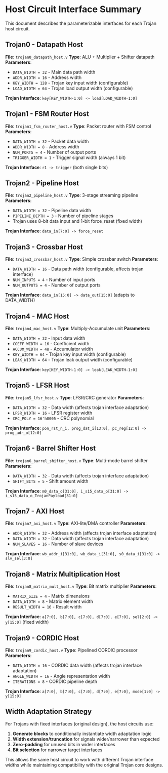 # Host Circuit Interface Summary

This document describes the parameterizable interfaces for each Trojan host circuit.

## Trojan0 - Datapath Host
**File**: `trojan0_datapath_host.v`
**Type**: ALU + Multiplier + Shifter datapath
**Parameters**:
- `DATA_WIDTH = 32` - Main data path width
- `ADDR_WIDTH = 16` - Address width  
- `KEY_WIDTH = 128` - Trojan key input width (configurable)
- `LOAD_WIDTH = 64` - Trojan load output width (configurable)

**Trojan Interface**: `key[KEY_WIDTH-1:0] -> load[LOAD_WIDTH-1:0]`

## Trojan1 - FSM Router Host  
**File**: `trojan1_fsm_router_host.v`
**Type**: Packet router with FSM control
**Parameters**:
- `DATA_WIDTH = 32` - Packet data width
- `ADDR_WIDTH = 8` - Address width
- `NUM_PORTS = 4` - Number of output ports
- `TRIGGER_WIDTH = 1` - Trigger signal width (always 1 bit)

**Trojan Interface**: `r1 -> trigger` (both single bits)

## Trojan2 - Pipeline Host
**File**: `trojan2_pipeline_host.v` 
**Type**: 3-stage streaming pipeline
**Parameters**:
- `DATA_WIDTH = 32` - Pipeline data width
- `PIPELINE_DEPTH = 3` - Number of pipeline stages
- Trojan uses 8-bit data input and 1-bit force_reset (fixed width)

**Trojan Interface**: `data_in[7:0] -> force_reset`

## Trojan3 - Crossbar Host
**File**: `trojan3_crossbar_host.v`
**Type**: Simple crossbar switch
**Parameters**:
- `DATA_WIDTH = 16` - Data path width (configurable, affects trojan interface)
- `NUM_INPUTS = 4` - Number of input ports
- `NUM_OUTPUTS = 4` - Number of output ports

**Trojan Interface**: `data_in[15:0] -> data_out[15:0]` (adapts to DATA_WIDTH)

## Trojan4 - MAC Host
**File**: `trojan4_mac_host.v`
**Type**: Multiply-Accumulate unit
**Parameters**:
- `DATA_WIDTH = 32` - Input data width
- `COEFF_WIDTH = 16` - Coefficient width  
- `ACCUM_WIDTH = 48` - Accumulator width
- `KEY_WIDTH = 64` - Trojan key input width (configurable)
- `LEAK_WIDTH = 64` - Trojan leak output width (configurable)

**Trojan Interface**: `key[KEY_WIDTH-1:0] -> leak[LEAK_WIDTH-1:0]`

## Trojan5 - LFSR Host
**File**: `trojan5_lfsr_host.v`
**Type**: LFSR/CRC generator
**Parameters**:
- `DATA_WIDTH = 32` - Data width (affects trojan interface adaptation)
- `LFSR_WIDTH = 16` - LFSR register width
- `CRC_POLY = 16'h8005` - CRC polynomial

**Trojan Interface**: `pon_rst_n_i, prog_dat_i[13:0], pc_reg[12:0] -> prog_adr_o[12:0]`

## Trojan6 - Barrel Shifter Host
**File**: `trojan6_barrel_shifter_host.v`
**Type**: Multi-mode barrel shifter  
**Parameters**:
- `DATA_WIDTH = 32` - Data width (affects trojan interface adaptation)
- `SHIFT_BITS = 5` - Shift amount width

**Trojan Interface**: `m0_data_o[31:0], i_s15_data_o[31:0] -> i_s15_data_o_TrojanPayload[31:0]`

## Trojan7 - AXI Host
**File**: `trojan7_axi_host.v` 
**Type**: AXI-lite/DMA controller
**Parameters**:
- `ADDR_WIDTH = 32` - Address width (affects trojan interface adaptation)
- `DATA_WIDTH = 32` - Data width (affects trojan interface adaptation)
- `NUM_SLAVES = 16` - Number of slave devices

**Trojan Interface**: `wb_addr_i[31:0], wb_data_i[31:0], s0_data_i[31:0] -> slv_sel[3:0]`

## Trojan8 - Matrix Multiplication Host
**File**: `trojan8_matrix_mult_host.v`
**Type**: Bit matrix multiplier
**Parameters**:
- `MATRIX_SIZE = 4` - Matrix dimensions
- `DATA_WIDTH = 8` - Matrix element width
- `RESULT_WIDTH = 16` - Result width

**Trojan Interface**: `a[7:0], b[7:0], c[7:0], d[7:0], e[7:0], sel[2:0] -> y[15:0]` (fixed width)

## Trojan9 - CORDIC Host  
**File**: `trojan9_cordic_host.v`
**Type**: Pipelined CORDIC processor
**Parameters**:
- `DATA_WIDTH = 16` - CORDIC data width (affects trojan interface adaptation)
- `ANGLE_WIDTH = 16` - Angle representation width
- `ITERATIONS = 8` - CORDIC pipeline depth

**Trojan Interface**: `a[7:0], b[7:0], c[7:0], d[7:0], e[7:0], mode[1:0] -> y[15:0]`

## Width Adaptation Strategy

For Trojans with fixed interfaces (original design), the host circuits use:
1. **Generate blocks** to conditionally instantiate width adaptation logic
2. **Width extension/truncation** for signals wider/narrower than expected
3. **Zero-padding** for unused bits in wider interfaces
4. **Bit selection** for narrower target interfaces

This allows the same host circuit to work with different Trojan interface widths while maintaining compatibility with the original Trojan core designs.